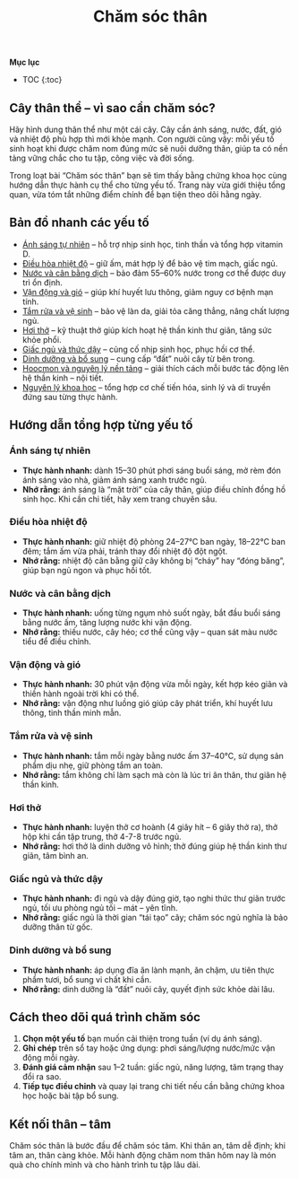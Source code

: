 ﻿---
title: Chăm sóc thân
---

**Mục lục**

- TOC
{:toc}

## Cây thân thể – vì sao cần chăm sóc?

Hãy hình dung thân thể như một cái cây. Cây cần ánh sáng, nước, đất, gió và nhiệt độ phù hợp thì mới khỏe mạnh. Con người cũng vậy: mỗi yếu tố sinh hoạt khi được chăm nom đúng mức sẽ nuôi dưỡng thân, giúp ta có nền tảng vững chắc cho tu tập, công việc và đời sống.

Trong loạt bài “Chăm sóc thân” bạn sẽ tìm thấy bằng chứng khoa học cùng hướng dẫn thực hành cụ thể cho từng yếu tố. Trang này vừa giới thiệu tổng quan, vừa tóm tắt những điểm chính để bạn tiện theo dõi hằng ngày.

## Bản đồ nhanh các yếu tố

- [Ánh sáng tự nhiên](cham_soc_than_anh_sang.md) – hỗ trợ nhịp sinh học, tinh thần và tổng hợp vitamin D.
- [Điều hòa nhiệt độ](cham_soc_than_nhiet_do.md) – giữ ấm, mát hợp lý để bảo vệ tim mạch, giấc ngủ.
- [Nước và cân bằng dịch](cham_soc_than_nuoc.md) – bảo đảm 55–60% nước trong cơ thể được duy trì ổn định.
- [Vận động và gió](cham_soc_than_van_dong.md) – giúp khí huyết lưu thông, giảm nguy cơ bệnh mạn tính.
- [Tắm rửa và vệ sinh](cham_soc_than_tam_rua.md) – bảo vệ làn da, giải tỏa căng thẳng, nâng chất lượng ngủ.
- [Hơi thở](cham_soc_than_tho.md) – kỹ thuật thở giúp kích hoạt hệ thần kinh thư giãn, tăng sức khỏe phổi.
- [Giấc ngủ và thức dậy](cham_soc_than_giac_ngu.md) – củng cố nhịp sinh học, phục hồi cơ thể.
- [Dinh dưỡng và bổ sung](cham_soc_than_dinh_duong.md) – cung cấp “đất” nuôi cây từ bên trong.
- [Hoocmon và nguyên lý nền tảng](cham_soc_than_hormone.md) – giải thích cách mỗi bước tác động lên hệ thần kinh – nội tiết.
- [Nguyên lý khoa học](cham_soc_than_nguyen_ly.md) – tổng hợp cơ chế tiến hóa, sinh lý và di truyền đứng sau từng thực hành.

## Hướng dẫn tổng hợp từng yếu tố

### Ánh sáng tự nhiên

- **Thực hành nhanh:** dành 15–30 phút phơi sáng buổi sáng, mở rèm đón ánh sáng vào nhà, giảm ánh sáng xanh trước ngủ.
- **Nhớ rằng:** ánh sáng là “mặt trời” của cây thân, giúp điều chỉnh đồng hồ sinh học. Khi cần chi tiết, hãy xem trang chuyên sâu.

### Điều hòa nhiệt độ

- **Thực hành nhanh:** giữ nhiệt độ phòng 24–27°C ban ngày, 18–22°C ban đêm; tắm ấm vừa phải, tránh thay đổi nhiệt độ đột ngột.
- **Nhớ rằng:** nhiệt độ cân bằng giữ cây không bị “cháy” hay “đóng băng”, giúp bạn ngủ ngon và phục hồi tốt.

### Nước và cân bằng dịch

- **Thực hành nhanh:** uống từng ngụm nhỏ suốt ngày, bắt đầu buổi sáng bằng nước ấm, tăng lượng nước khi vận động.
- **Nhớ rằng:** thiếu nước, cây héo; cơ thể cũng vậy – quan sát màu nước tiểu để điều chỉnh.

### Vận động và gió

- **Thực hành nhanh:** 30 phút vận động vừa mỗi ngày, kết hợp kéo giãn và thiền hành ngoài trời khi có thể.
- **Nhớ rằng:** vận động như luồng gió giúp cây phát triển, khí huyết lưu thông, tinh thần minh mẫn.

### Tắm rửa và vệ sinh

- **Thực hành nhanh:** tắm mỗi ngày bằng nước ấm 37–40°C, sử dụng sản phẩm dịu nhẹ, giữ phòng tắm an toàn.
- **Nhớ rằng:** tắm không chỉ làm sạch mà còn là lúc tri ân thân, thư giãn hệ thần kinh.

### Hơi thở

- **Thực hành nhanh:** luyện thở cơ hoành (4 giây hít – 6 giây thở ra), thở hộp khi cần tập trung, thở 4-7-8 trước ngủ.
- **Nhớ rằng:** hơi thở là dinh dưỡng vô hình; thở đúng giúp hệ thần kinh thư giãn, tâm bình an.

### Giấc ngủ và thức dậy

- **Thực hành nhanh:** đi ngủ và dậy đúng giờ, tạo nghi thức thư giãn trước ngủ, tối ưu phòng ngủ tối – mát – yên tĩnh.
- **Nhớ rằng:** giấc ngủ là thời gian “tái tạo” cây; chăm sóc ngủ nghĩa là bảo dưỡng thân từ gốc.

### Dinh dưỡng và bổ sung

- **Thực hành nhanh:** áp dụng đĩa ăn lành mạnh, ăn chậm, ưu tiên thực phẩm tươi, bổ sung vi chất khi cần.
- **Nhớ rằng:** dinh dưỡng là “đất” nuôi cây, quyết định sức khỏe dài lâu.

## Cách theo dõi quá trình chăm sóc

1. **Chọn một yếu tố** bạn muốn cải thiện trong tuần (ví dụ ánh sáng).
2. **Ghi chép** trên sổ tay hoặc ứng dụng: phơi sáng/lượng nước/mức vận động mỗi ngày.
3. **Đánh giá cảm nhận** sau 1–2 tuần: giấc ngủ, năng lượng, tâm trạng thay đổi ra sao.
4. **Tiếp tục điều chỉnh** và quay lại trang chi tiết nếu cần bằng chứng khoa học hoặc bài tập bổ sung.

## Kết nối thân – tâm

Chăm sóc thân là bước đầu để chăm sóc tâm. Khi thân an, tâm dễ định; khi tâm an, thân càng khỏe. Mỗi hành động chăm nom thân hôm nay là món quà cho chính mình và cho hành trình tu tập lâu dài.




